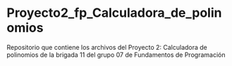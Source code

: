 # Proyecto2_fp_Calculadora_de_polinomios
Repositorio que contiene los archivos del Proyecto 2: Calculadora de polinomios de la brigada 11 del grupo 07 de Fundamentos de Programación
